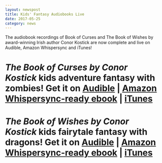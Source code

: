 ```yaml
---
layout: newspost
title: Kids' Fantasy Audiobooks Live
date: 2017-05-25
category: news
---
```


The audiobook recordings of Book of Curses and The Book of Wishes by award-winning Irish author Conor Kostick are now complete and live on Audible, Amazon Whispersync and iTunes!

# *The Book of Curses by Conor Kostick* kids adventure fantasy with zombies! Get it on [Audible](https://www.audible.com/pd/Kids/The-Book-of-Curses-Audiobook/B072BNT2L4?qid=1496975906&sr=1-19) | [Amazon Whispersync-ready ebook](https://www.amazon.ca/Book-Curses-Conor-Kostick-ebook/dp/B00FEXBMEQ/ref=sr_1_37?ie=UTF8&qid=1496976070&sr=8-37&keywords=conor+kostick) | [iTunes](https://itunes.apple.com/ca/audiobook/the-book-of-curses-unabridged/id1235776506)

# *The Book of Wishes by Conor Kostick* kids fairytale fantasy with dragons! Get it on [Audible](https://www.audible.com/pd/Kids/The-Book-of-Wishes-Audiobook/B072LVGWQ2?qid=1496975977&sr=1-5) | [Amazon Whispersync-ready ebook](https://www.amazon.ca/Book-Wishes-Conor-Kostick-ebook/dp/B00FEONCL6/ref=sr_1_38?ie=UTF8&qid=1496976239&sr=8-38&keywords=conor+kostick) | [iTunes](https://itunes.apple.com/ca/audiobook/the-book-of-wishes-unabridged/id1241087691)
